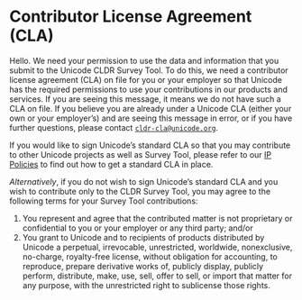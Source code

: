 # Contributor License Agreement (CLA)

Hello. We need your permission to use the data and information that you submit to the Unicode CLDR Survey Tool. To do this, we need a contributor license agreement (CLA) on file for you or your employer so that Unicode has the required permissions to use your contributions in our products and services. If you are seeing this message, it means we do not have such a CLA on file. If you believe you are already under a Unicode CLA (either your own or your employer’s) and are seeing this message in error, or if you have further questions, please contact [`cldr-cla@unicode.org`](mailto:cldr-cla@unicode.org).

If you would like to sign Unicode’s standard CLA so that you may contribute to other Unicode projects as well as Survey Tool, please refer to our [IP Policies](https://www.unicode.org/policies/licensing_policy.html) to find out how to get a standard CLA in place.

*Alternatively*, if you do not wish to sign Unicode’s standard CLA and you wish to contribute only to the CLDR Survey Tool, you may agree to the following terms for your Survey Tool contributions:

1. You represent and agree that the contributed matter is not proprietary or confidential to you or your employer or any third party; and/or
2. You grant to Unicode and to recipients of products distributed by Unicode a perpetual, irrevocable, unrestricted, worldwide, nonexclusive, no-charge, royalty-free license, without obligation for accounting, to reproduce, prepare derivative works of, publicly display, publicly perform, distribute, make, use, sell, offer to sell, or import that matter for any purpose, with the unrestricted right to sublicense those rights.
